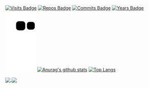 ##
[![Visits Badge](https://badges.pufler.dev/visits/NaimSantos/NaimSantos)](https://badges.pufler.dev) [![Repos Badge](https://badges.pufler.dev/repos/NaimSantos)](https://badges.pufler.dev) [![Commits Badge](https://badges.pufler.dev/commits/monthly/NaimSantos)](https://badges.pufler.dev) [![Years Badge](https://badges.pufler.dev/years/NaimSantos)](https://badges.pufler.dev)
![Snake animation](https://github.com/NaimSantos/NaimSantos/blob/output/github-snake.svg) [![Anurag's github stats](https://github-readme-stats.vercel.app/api?username=NaimSantos&theme=gradient)](https://github.com/anuraghazra/github-readme-stats) [![Top Langs](https://github-readme-stats.vercel.app/api/top-langs/?username=NaimSantos&theme=cobalt)](https://github.com/anuraghazra/github-readme-stats)



<a href="https://github.com/anuraghazra/github-readme-stats">
  <img align="center" src="https://github-readme-stats.vercel.app/api/top-langs/?username=NaimSantos&theme=cobalt" />
</a>
<a href="https://github.com/anuraghazra/github-readme-stats">
  <img align="center" src="https://github-readme-stats.vercel.app/api?username=NaimSantos&theme=gradient" />
</a>

